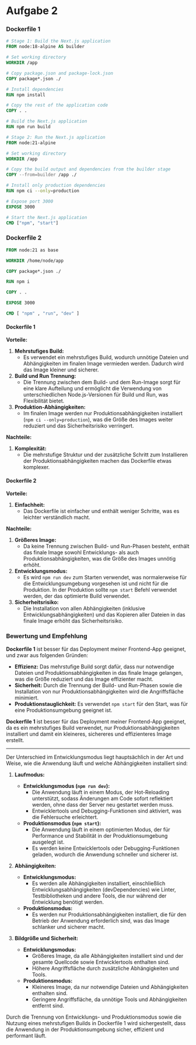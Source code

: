 # Aufgabe 2
### Dockerfile 1

```dockerfile
# Stage 1: Build the Next.js application
FROM node:18-alpine AS builder

# Set working directory
WORKDIR /app

# Copy package.json and package-lock.json
COPY package*.json ./

# Install dependencies
RUN npm install

# Copy the rest of the application code
COPY . .

# Build the Next.js application
RUN npm run build

# Stage 2: Run the Next.js application
FROM node:21-alpine

# Set working directory
WORKDIR /app

# Copy the build output and dependencies from the builder stage
COPY --from=builder /app ./

# Install only production dependencies
RUN npm ci --only=production

# Expose port 3000
EXPOSE 3000

# Start the Next.js application
CMD ["npm", "start"]
```

### Dockerfile 2

```dockerfile
FROM node:21 as base

WORKDIR /home/node/app

COPY package*.json ./

RUN npm i

COPY . .

EXPOSE 3000

CMD [ "npm" , "run", "dev" ]
```


#### Dockerfile 1

**Vorteile:**
1. **Mehrstufiges Build:**
   - Es verwendet ein mehrstufiges Build, wodurch unnötige Dateien und Abhängigkeiten im finalen Image vermieden werden. Dadurch wird das Image kleiner und sicherer.
2. **Build und Run Trennung:**
   - Die Trennung zwischen dem Build- und dem Run-Image sorgt für eine klare Aufteilung und ermöglicht die Verwendung von unterschiedlichen Node.js-Versionen für Build und Run, was Flexibilität bietet.
3. **Produktion-Abhängigkeiten:**
   - Im finalen Image werden nur Produktionsabhängigkeiten installiert (`npm ci --only=production`), was die Größe des Images weiter reduziert und das Sicherheitsrisiko verringert.

**Nachteile:**
1. **Komplexität:**
   - Die mehrstufige Struktur und der zusätzliche Schritt zum Installieren der Produktionsabhängigkeiten machen das Dockerfile etwas komplexer.

#### Dockerfile 2

**Vorteile:**
1. **Einfachheit:**
   - Das Dockerfile ist einfacher und enthält weniger Schritte, was es leichter verständlich macht.

**Nachteile:**
1. **Größeres Image:**
   - Da keine Trennung zwischen Build- und Run-Phasen besteht, enthält das finale Image sowohl Entwicklungs- als auch Produktionsabhängigkeiten, was die Größe des Images unnötig erhöht.
2. **Entwicklungsmodus:**
   - Es wird `npm run dev` zum Starten verwendet, was normalerweise für die Entwicklungsumgebung vorgesehen ist und nicht für die Produktion. In der Produktion sollte `npm start` Befehl verwendet werden, der das optimierte Build verwendet.
3. **Sicherheitsrisiko:**
   - Die Installation von allen Abhängigkeiten (inklusive Entwicklungsabhängigkeiten) und das Kopieren aller Dateien in das finale Image erhöht das Sicherheitsrisiko.

### Bewertung und Empfehlung

**Dockerfile 1** ist besser für das Deployment meiner Frontend-App geeignet, und zwar aus folgenden Gründen:

- **Effizienz:** Das mehrstufige Build sorgt dafür, dass nur notwendige Dateien und Produktionsabhängigkeiten in das finale Image gelangen, was die Größe reduziert und das Image effizienter macht.
- **Sicherheit:** Durch die Trennung der Build- und Run-Phasen sowie die Installation von nur Produktionsabhängigkeiten wird die Angriffsfläche minimiert.
- **Produktionstauglichkeit:** Es verwendet `npm start` für den Start, was für eine Produktionsumgebung geeignet ist.

**Dockerfile 1** ist besser für das Deployment meiner Frontend-App geeignet, da es ein mehrstufiges Build verwendet, nur Produktionsabhängigkeiten installiert und damit ein kleineres, sichereres und effizienteres Image erstellt.

---

Der Unterschied im Entwicklungsmodus liegt hauptsächlich in der Art und Weise, wie die Anwendung läuft und welche Abhängigkeiten installiert sind:

1. **Laufmodus:**
   - **Entwicklungsmodus (`npm run dev`):**
     - Die Anwendung läuft in einem Modus, der Hot-Reloading unterstützt, sodass Änderungen am Code sofort reflektiert werden, ohne dass der Server neu gestartet werden muss.
     - Entwicklertools und Debugging-Funktionen sind aktiviert, was die Fehlersuche erleichtert.
   - **Produktionsmodus (`npm start`):**
     - Die Anwendung läuft in einem optimierten Modus, der für Performance und Stabilität in der Produktionsumgebung ausgelegt ist.
     - Es werden keine Entwicklertools oder Debugging-Funktionen geladen, wodurch die Anwendung schneller und sicherer ist.

2. **Abhängigkeiten:**
   - **Entwicklungsmodus:**
     - Es werden alle Abhängigkeiten installiert, einschließlich Entwicklungsabhängigkeiten (devDependencies) wie Linter, Testbibliotheken und andere Tools, die nur während der Entwicklung benötigt werden.
   - **Produktionsmodus:**
     - Es werden nur Produktionsabhängigkeiten installiert, die für den Betrieb der Anwendung erforderlich sind, was das Image schlanker und sicherer macht.

3. **Bildgröße und Sicherheit:**
   - **Entwicklungsmodus:**
     - Größeres Image, da alle Abhängigkeiten installiert sind und der gesamte Quellcode sowie Entwicklertools enthalten sind.
     - Höhere Angriffsfläche durch zusätzliche Abhängigkeiten und Tools.
   - **Produktionsmodus:**
     - Kleineres Image, da nur notwendige Dateien und Abhängigkeiten enthalten sind.
     - Geringere Angriffsfläche, da unnötige Tools und Abhängigkeiten entfernt sind.

Durch die Trennung von Entwicklungs- und Produktionsmodus sowie die Nutzung eines mehrstufigen Builds in Dockerfile 1 wird sichergestellt, dass die Anwendung in der Produktionsumgebung sicher, effizient und performant läuft.